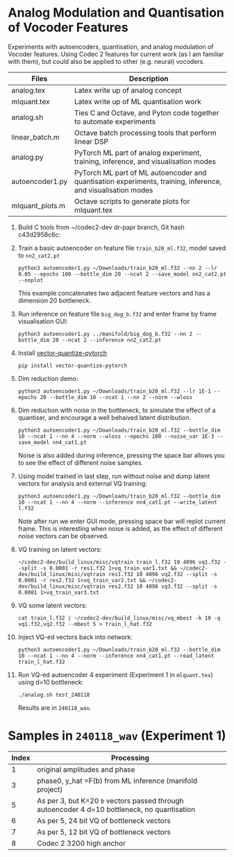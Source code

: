 # Analog Modulation and Quantisation of Vocoder Features

Experiments with autoencoders, quantisation, and analog modulation of Vocoder features.  Using Codec 2
features for current work (as I am familiar with them), but could also be applied to other (e.g. neural)
vocoders.

| Files | Description |
| ---- | ---- |
| analog.tex | Latex write up of analog concept |
| mlquant.tex | Latex write up of ML quantisation work |
| analog.sh | Ties C and Octave, and Pyton code together to automate experiments |
| linear_batch.m | Octave batch processing tools that perform linear DSP |
| analog.py  | PyTorch ML part of analog experiment, training, inference, and visualisation modes |
| autoencoder1.py  | PyTorch ML part of ML autoencoder and quantisation experiments, training, inference, and visualisation modes |
| mlquant_plots.m | Octave scripts to generate plots for mlquant.tex |

1. Build C tools from ~/codec2-dev dr-papr branch, Git hash c43d2958c6c:

1. Train a basic autoencoder on feature file `train_b20_ml.f32`, model saved to `nn2_cat2.pt`
   ```
   python3 autoencoder1.py ~/Downloads/train_b20_ml.f32 --nn 2 --lr 0.05 --epochs 100 --bottle_dim 20 --ncat 2 --save_model nn2_cat2.pt --noplot
   ```
   This example concatenates two adjacent feature vectors and has a dimension 20 bottleneck.

1. Run inference on feature file `big_dog_b.f32` and enter frame by frame visualisation GUI:
   ```
   python3 autoencoder1.py ../manifold/big_dog_b.f32 --nn 2 --bottle_dim 20 --ncat 2 --inference nn2_cat2.pt
   ```

1. Install [vector-quantize-pytorch](https://github.com/lucidrains/vector-quantize-pytorch)
   ```
   pip install vector-quantize-pytorch
   ```
 
1. Dim reduction demo:
   ```
   python3 autoencoder1.py ~/Downloads/train_b20_ml.f32 --lr 1E-1 --epochs 20 --bottle_dim 10 --ncat 1 --nn 2 --norm --wloss
   ```

1. Dim reduction with noise in the bottleneck, to simulate the effect of a quantiser, and encourage a well behaived latent distribution.
   ```
   python3 autoencoder1.py ~/Downloads/train_b20_ml.f32 --bottle_dim 10 --ncat 1 --nn 4 --norm --wloss --epochs 100 --noise_var 1E-3 --save_model nn4_cat1.pt
   ```
   Noise is also added during inference, pressing the space bar allows you to see the effect of different noise samples.

1. Using model trained in last step, run without noise and dump latent vectors for analysis and external VQ training:
   ```
   python3 autoencoder1.py ~/Downloads/train_b20_ml.f32 --bottle_dim 10 --ncat 1 --nn 4 --norm --inference nn4_cat1.pt --write_latent l.f32
   ```
   Note after run we enter GUI mode, pressing space bar will replot current frame.  This is interesting when noise is added,
   as the effect of different noise vectors can be observed.

1. VQ training on latent vectors:
   ```
   ~/codec2-dev/build_linux/misc/vqtrain train_l.f32 10 4096 vq1.f32 --split -s 0.0001 -r res1.f32 1>vq_train_var1.txt && ~/codec2-dev/build_linux/misc/vqtrain res1.f32 10 4096 vq2.f32 --split -s 0.0001 -r res2.f32 1>vq_train_var2.txt && ~/codec2-dev/build_linux/misc/vqtrain res2.f32 10 4096 vq3.f32 --split -s 0.0001 1>vq_train_var3.txt
   ```
1. VQ some latent vectors:
   ```
   cat train_l.f32 | ~/codec2-dev/build_linux/misc/vq_mbest -k 10 -q vq1.f32,vq2.f32 --mbest 5 > train_l_hat.f32
   ```

1. Inject VQ-ed vectors back into network:
   ```
   python3 autoencoder1.py ~/Downloads/train_b20_ml.f32 --bottle_dim 10 --ncat 1 --nn 4 --norm --inference nn4_cat1.pt --read_latent train_l_hat.f32
   ```

1. Run VQ-ed autoencoder 4 experiment (Experiment 1 in `mlquant.tex`) using d=10 bottleneck:
   ```
   ./analog.sh test_240118
   ```
   Results are in `240118_wav`.

# Samples in `240118_wav` (Experiment 1)

   | Index | Processing |
   | ---- | ---- |
   | 1 | original amplitudes and phase
   | 3 | phase0, y_hat =F(b) from ML inference  (manifold project) |
   | 5 | As per 3, but K=20 `b` vectors passed through autoencoder 4 d=10 bottleneck, no quantisation |
   | 6 | As per 5, 24 bit VQ of bottleneck vectors |
   | 7 | As per 5, 12 bit VQ of bottleneck vectors |
   | 8 | Codec 2 3200 high anchor |

